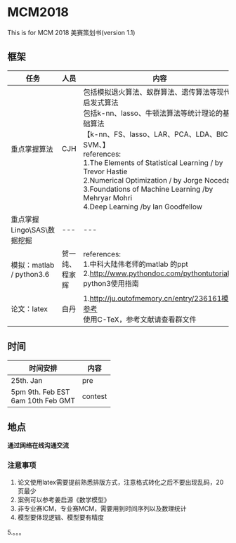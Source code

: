 # MCM2018
This is for MCM 2018
美赛策划书(version 1.1)
## 框架 
|任务|人员|内容|
|---|---|---|
|重点掌握算法|CJH|包括模拟退火算法、蚁群算法、遗传算法等现代启发式算法<br />包括k-nn、lasso、牛顿法算法等统计理论的基础算法<br />【k-nn、FS、lasso、LAR、PCA、LDA、BIC、SVM、】<br />references: <br />1.The Elements of Statistical Learning  / by Trevor Hastie<br />2.Numerical Optimization	/ by Jorge Nocedal<br />3.Foundations of Machine Learning 	/by Mehryar Mohri<br />4.Deep Learning	/by Ian Goodfellow|
|重点掌握Lingo\SAS\数据挖掘|---|---|
|模拟：matlab  / python3.6 |贺一纯、程家辉|references:<br />1.中科大陆伟老师的matlab 的ppt<br />2.http://www.pythondoc.com/pythontutorial3/ python3使用指南|
|论文：latex|白丹|1.http://ju.outofmemory.cn/entry/236161模板参考 <br />使用C-TeX，参考文献请查看群文件|

## 时间
|时间安排|内容|
|---|---|
|25th. Jan| pre|
|5pm 9th. Feb EST<br />6am 10th Feb GMT| contest|

## 地点
**通过网络在线沟通交流**

### 注意事项
1. 论文使用latex需要提前熟悉排版方式，注意格式转化之后不要出现乱码，20页最少
2. 案例可以参考姜启源《数学模型》
3. 非专业赛ICM，专业赛MCM，需要用到时间序列以及数理统计
4. 模型要体现逻辑、模型要有精度

5.。。。
